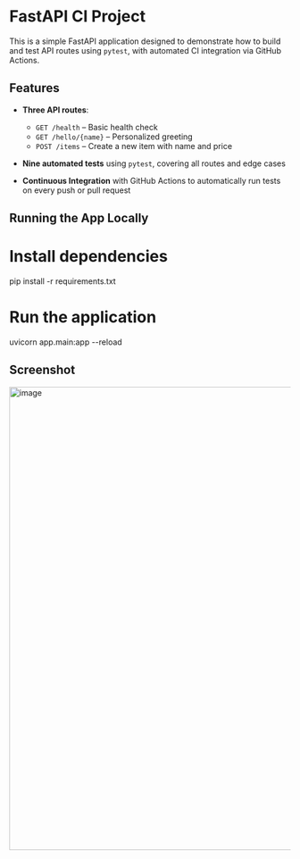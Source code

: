 # FastAPI CI Project

This is a simple FastAPI application designed to demonstrate how to build and test API routes using `pytest`, with automated CI integration via GitHub Actions.

## Features

- **Three API routes**:
  - `GET /health` – Basic health check
  - `GET /hello/{name}` – Personalized greeting
  - `POST /items` – Create a new item with name and price

- **Nine automated tests** using `pytest`, covering all routes and edge cases

- **Continuous Integration** with GitHub Actions to automatically run tests on every push or pull request

## Running the App Locally

# Install dependencies
pip install -r requirements.txt

# Run the application
uvicorn app.main:app --reload

## Screenshot 

<img width="1907" height="830" alt="image" src="https://github.com/user-attachments/assets/718bf2b9-7a31-44f7-bb85-38eb8244a522" />
